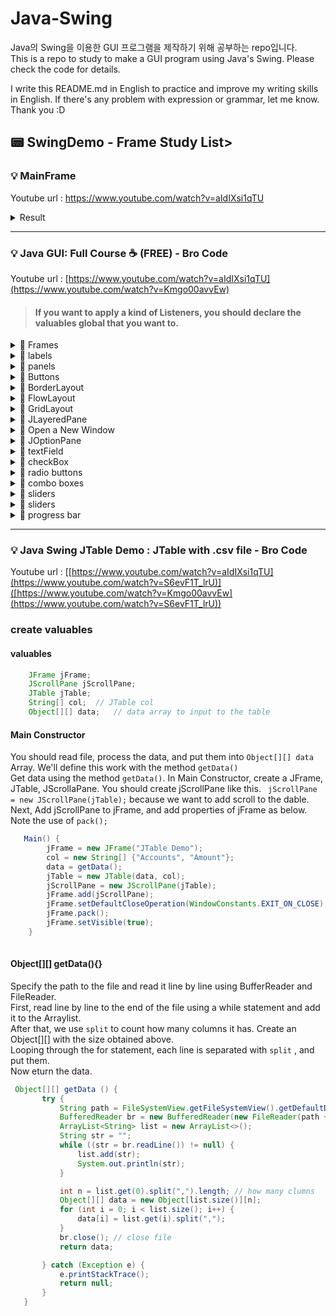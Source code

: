 # Java-Swing
Java의 Swing을 이용한 GUI 프로그램을 제작하기 위해 공부하는 repo입니다. <br>
This is a repo to study to make a GUI program using Java's Swing.
Please check the code for details.

I write this README.md in English to practice and improve my writing skills in English.
If there's any problem with expression or grammar, let me know. Thank you :D




## :pager: SwingDemo - Frame Study List> 


 ### :bulb: MainFrame 
  Youtube url : https://www.youtube.com/watch?v=aIdIXsi1qTU <br>

  <details>
    <summary> Result </summary>
 
  ![image](https://github.com/Ogu1208/Java-Swing/assets/76902448/505ed275-06d0-437a-b6d4-0c0324632ffe)
  </details>

  
  ----

###  :bulb: Java GUI: Full Course ☕ (FREE)  - Bro Code

  Youtube url : [https://www.youtube.com/watch?v=aIdIXsi1qTU](https://www.youtube.com/watch?v=Kmgo00avvEw) <br>
   > #### If you want to apply a kind of Listeners, you should declare the valuables **global** that you want to.

 
  <details>
  <summary> 📁 Frames </summary>
 
 ### JFrame = a GUI window to add components to
  
  ![image](https://github.com/Ogu1208/Java-Swing/assets/76902448/6567febc-87ea-41c8-9a7d-fe24bae5fe83)
  
  </details>
  
  <details>
  <summary> 📁 labels </summary>
 
 ### JLabel = a GUI display area for a string of text, an image, or both

  ![image](https://github.com/Ogu1208/Java-Swing/assets/76902448/8cf4dd09-f6d2-4dcd-8c73-15f35022e9cb)
  
  </details>
  
  <details>
  <summary> 📁 panels </summary>
  
![image](https://github.com/Ogu1208/Java-Swing/assets/76902448/53b974b0-bc06-4535-8d7a-c74588bd9d52)
  
  </details>
  
  
  <details>
  <summary> 📁 Buttons </summary>
 
  ###  JButton = a button that performs an action when clicked on
 
![image](https://github.com/Ogu1208/Java-Swing/assets/76902448/a5daed4d-45a2-429b-8f5b-f4fadd60b08a)


  
  </details>
  
  
  
  <details>
  <summary> 📁 BorderLayout </summary>
  
![image](https://github.com/Ogu1208/Java-Swing/assets/76902448/0f6dcb6b-086b-422f-a6a0-6b95646643ec)
  
  </details>
  
  
  <details>
  <summary> 📁 FlowLayout </summary>
   <br>
 
  > Layout Manager = Defines the natural layout for components within a container
 
  왼쪽에서 오른쪽으로 배치되며 오른쪽에 더 이상 공간이 없으면 다음 줄로 자동 배치되는 게 특징입니다. 일반적으로 플로우 레이아웃은 패널에 버튼을 배열하는 데 사용되며, 기본적으로 가운데 정렬입니다. <br>
They are laid out from left to right and automatically move to the next line when there is no more space on the right. <br>
 A flow layout is generally used to arrange buttons in a panel, center aligned by default.
 
 ![image](https://github.com/Ogu1208/Java-Swing/assets/76902448/f68120c2-59d1-4e60-9aaa-8ec26acc0907)

  </details>
  
  <details>
  <summary> 📁 GridLayout </summary>
  <br>
 
  > Layout Manager = Defines the natural layout for components within a container

   ### GridLayout = places components in a grid of cells.
   Each component takes all the available space within its cell, and each cell is the same size
 
 ![image](https://github.com/Ogu1208/Java-Swing/assets/76902448/950519f7-66d7-4eec-9bb0-52c28870049a)


  </details>
  
  <details>
  <summary> 📁 JLayeredPane </summary>
   <br>

   ### JLayeredPane = Swing container that provides a third dimention for positioning components ex. depth, Z-index
 
  ![image](https://github.com/Ogu1208/Java-Swing/assets/76902448/aec2714a-42e3-48b6-b46c-1fe2d2f216ff)
 ![image](https://github.com/Ogu1208/Java-Swing/assets/76902448/a9ef6892-9103-43cb-8257-1a361fcf04c4)


   </details>
   
   <details>
   <summary> 📁 Open a New Window </summary>

  ![image](https://github.com/Ogu1208/Java-Swing/assets/76902448/f53320fe-aba6-46c5-8ab5-580f03c75c97)
  ![image](https://github.com/Ogu1208/Java-Swing/assets/76902448/e3057cf3-5dac-4044-8497-a8856a965ead)

  </details>
  
  <details>
  <summary> 📁 JOptionPane </summary>

 ### JOptionPane = pop up a standard dialog box that prompts users for a value or informs them of something

 [tistory - JOptionPane 자주 쓰는 메소드 정리](https://shin-01.tistory.com/34)
 
![image](https://github.com/Ogu1208/Java-Swing/assets/76902448/b9ccd609-c424-4f0f-a7d4-6453f822b663)

  </details>

  <details>
  <summary> 📁 textField </summary>
 
![image](https://github.com/Ogu1208/Java-Swing/assets/76902448/0ae13ec1-e04f-4222-b498-2fa9a7472d6a)

  </details>


  <details>
  <summary> 📁 checkBox </summary>
 
 ### JCheckBox = a GUI component that cat be selected or deselected
 
  Set the Icon of the checkbox.
  If checkbox is selected, the icon changes to the other. You can do so by using  the method `setSelectedSIcon()`.
 
 ![image](https://github.com/Ogu1208/Java-Swing/assets/76902448/4867eb1d-77ab-40bc-ab72-ae9b57667907)

  </details>
  
  <details>
  <summary> 📁 radio buttons </summary>
 
 ### JRadioButton = One or more buttons in a grouping in which only 1 may be selected per group
 
We can limit the choice selection to only one item by putting them within the same grouping. <br>
To do so, use `ButtonGroup` and add the items to it.
 
  ![image](https://github.com/Ogu1208/Java-Swing/assets/76902448/468076e9-d112-44eb-90fd-f84b6a76ce40)

  </details>
  
  <details>
  <summary> 📁 combo boxes </summary>
 
 ### JcomboBox = A component that combines a button or editable field and a drop-down list
 
You should use the `wrapper class` if you need to store a permitted type.
 
![image](https://github.com/Ogu1208/Java-Swing/assets/76902448/ed147bd0-9aae-4148-bfea-e70b74f6d097)

  </details>
  
  
  <details>
  <summary> 📁 sliders </summary>
 
 ### JSlider = GUI component that lets user enter a value by using an adjustable sliding knob on a track
 
To change the text of label according to the sliders's value, implements the `ChangeListener` and overrides the method `statechanged(ChangeEvent e)`. <br>
And you should add `.addChangeListener` to item that you want to adjust.
 
 ![image](https://github.com/Ogu1208/Java-Swing/assets/76902448/7db6e32c-9626-44c9-91d7-a8580ee5d932)

  </details>
  
  
  <details>
  <summary> 📁 sliders </summary>
 
 ### JSlider = GUI component that lets user enter a value by using an adjustable sliding knob on a track.
 
To change the text of label according to the sliders's value, implements the `ChangeListener` and overrides the method `statechanged(ChangeEvent e)`. <br>
And you should add `.addChangeListener` to item that you want to adjust.
 
 ![image](https://github.com/Ogu1208/Java-Swing/assets/76902448/7db6e32c-9626-44c9-91d7-a8580ee5d932)

  </details>
  


  <details>
  <summary> 📁 progress bar </summary>
 
 ### progress bar = Visual aid to let the user know that an operation is processing
 
  If you want to simulate the progress bar increasing over time, use `Thread.sleep` in try-catch.
 
![image](https://github.com/Ogu1208/Java-Swing/assets/76902448/248c791e-a5b8-423f-b40d-07db6f304ebf)

  </details>
  
  
  
    
  ----

###  :bulb: Java Swing JTable Demo : JTable with .csv file  - Bro Code

  Youtube url : [[https://www.youtube.com/watch?v=aIdIXsi1qTU](https://www.youtube.com/watch?v=S6evF1T_lrU)]([https://www.youtube.com/watch?v=Kmgo00avvEw](https://www.youtube.com/watch?v=S6evF1T_lrU)) <br>


### create valuables

#### valuables
``` java
    JFrame jFrame;  
    JScrollPane jScrollPane;
    JTable jTable;
    String[] col;  // JTable col
    Object[][] data;   // data array to input to the table
```

#### Main Constructor
You should read file, process the data, and put them into `Object[][] data` Array.
We'll define this work with the method `getData()` <br>
Get data using the method `getData()`.
In Main Constructor, create a JFrame, JTable, JScrollaPane. You should create jScrollPane like this. ` jScrollPane = new JScrollPane(jTable);` because we want to add scroll to the dable.
Next, Add jScrollPane to jFrame, and add properties of jFrame as below.  Note the use of `pack();`
``` java
   Main() {
        jFrame = new JFrame("JTable Demo");
        col = new String[] {"Accounts", "Amount"};
        data = getData();
        jTable = new JTable(data, col);
        jScrollPane = new JScrollPane(jTable);
        jFrame.add(jScrollPane);
        jFrame.setDefaultCloseOperation(WindowConstants.EXIT_ON_CLOSE);
        jFrame.pack();
        jFrame.setVisible(true);
    }
    
 ```
 
 #### Object[][] getData(){}
 

Specify the path to the file and read it line by line using BufferReader and FileReader. <br>
First, read line by line to the end of the file using a while statement and add it to the Arraylist. <br>
After that, we use `split` to count how many columns it has. Create an Object[][] with the size obtained above. <br>
Looping through the for statement, each line is separated with `split` , and put them. <br>
Now eturn the data.
 
 ``` java
  Object[][] getData () {
        try {
            String path = FileSystemView.getFileSystemView().getDefaultDirectory().getPath();
            BufferedReader br = new BufferedReader(new FileReader(path + "/bills.csv"));
            ArrayList<String> list = new ArrayList<>();
            String str = "";
            while ((str = br.readLine()) != null) {
                list.add(str);
                System.out.println(str);
            }

            int n = list.get(0).split(",").length; // how many clumns
            Object[][] data = new Object[list.size()][n];
            for (int i = 0; i < list.size(); i++) {
                data[i] = list.get(i).split(",");
            }
            br.close(); // close file
            return data;

        } catch (Exception e) {
            e.printStackTrace();
            return null;
        }
    }
 ```


